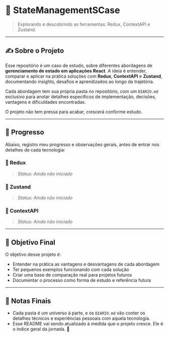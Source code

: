 # 📘 StateManagementSCase

> Explorando e descobrindo as ferramentas: Redux, ContextAPI e Zustand.

---

## ✍️ Sobre o Projeto

Esse repositório é um caso de estudo, sobre diferentes abordagens de **gerenciamento de estado em aplicações React**. A ideia é entender, comparar e aplicar na prática soluções com **Redux**, **ContextAPI** e **Zustand**, documentando insights, desafios e aprendizados ao longo da trajetória.

Cada abordagem tem sua própria pasta no repositório, com um `DIARIO.md` exclusivo para anotar detalhes específicos de implementação, decisões, vantagens e dificuldades encontradas.

O projeto não tem pressa para acabar, crescerá conforme estudo.

---

## 📅 Progresso

Abaixo, registro meu progresso e observações gerais, antes de entrar nos detalhes de cada tecnologia:

### 🔹 Redux
> _Status: Ainda não iniciado_

### 🔹 Zustand
> _Status: Ainda não iniciado_

### 🔹 ContextAPI
> _Status: Ainda não iniciado_

---

## 🎯 Objetivo Final

O objetivo desse projeto é:

- Entender na prática as vantagens e desvantagens de cada abordagem
- Ter pequenos exemplos funcionando com cada solução
- Criar uma base de comparação real para projetos futuros
- Documentar o processo como forma de estudo e referência futura

---

## 📌 Notas Finais

- Cada pasta é um universo à parte, e os `DIARIO.md` vão conter os detalhes técnicos e experiências pessoais com aquela tecnologia.
- Esse README vai sendo atualizado à medida que o projeto cresce. Ele é o índice geral da jornada. 🚀